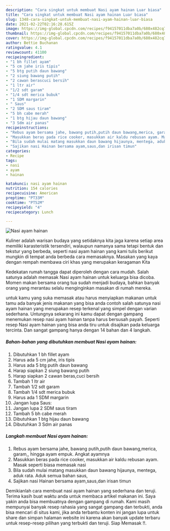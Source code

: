```yaml
---
description: "Cara singkat untuk membuat Nasi ayam hainan Luar biasa"
title: "Cara singkat untuk membuat Nasi ayam hainan Luar biasa"
slug: 1348-cara-singkat-untuk-membuat-nasi-ayam-hainan-luar-biasa
date: 2021-02-22T02:16:28.615Z
image: https://img-global.cpcdn.com/recipes/f94157011dba7a0b/680x482cq70/nasi-ayam-hainan-foto-resep-utama.jpg
thumbnail: https://img-global.cpcdn.com/recipes/f94157011dba7a0b/680x482cq70/nasi-ayam-hainan-foto-resep-utama.jpg
cover: https://img-global.cpcdn.com/recipes/f94157011dba7a0b/680x482cq70/nasi-ayam-hainan-foto-resep-utama.jpg
author: Bettie Buchanan
ratingvalue: 4.1
reviewcount: 41100
recipeingredient:
- "1 bh fillet ayam"
- "5 cm jahe iris tipis"
- "5 btg putih daun bawang"
- "2 siung bawang putih"
- "2 cawan berascuci bersih"
- "1 ltr air"
- "1/2 sdt garam"
- "1/4 sdt merica bubuk"
- "1 SDM margarin"
- " Saus"
- "2 SDM saus tiram"
- "5 bh cabe merah"
- "1 btg hijau daun bawang"
- "3 Sdm air panas"
recipeinstructions:
- "Rebus ayam bersama jahe, bawang putih,putih daun bawang,merica, garam,, hingga ayam empuk. Angkat ayamnya"
- "Masukkan beras pada rice cooker, masukkan air kaldu rebusan ayam. Masak seperti biasa memasak nasi"
- "Bila sudah mulai matang masukkan daun bawang hijaunya, mentega, aduk rata. Aduk semua bahan saus,"
- "Sajikan nasi Hainan bersama ayam,saus,dan irisan timun"
categories:
- Recipe
tags:
- nasi
- ayam
- hainan

katakunci: nasi ayam hainan 
nutrition: 154 calories
recipecuisine: American
preptime: "PT33M"
cooktime: "PT52M"
recipeyield: "4"
recipecategory: Lunch

---
```



![Nasi ayam hainan](https://img-global.cpcdn.com/recipes/f94157011dba7a0b/680x482cq70/nasi-ayam-hainan-foto-resep-utama.jpg)

Kuliner adalah warisan budaya yang setidaknya kita jaga karena setiap area memiliki karasteristik tersendiri, walaupun namanya sama tetapi bentuk dan tekstur yang berbeda, seperti nasi ayam hainan yang kami tulis berikut mungkin di tempat anda berbeda cara memasaknya. Masakan yang kaya dengan rempah membawa ciri khas yang merupakan keragaman Kita

Kedekatan rumah tangga dapat diperoleh dengan cara mudah. Salah satunya adalah memasak Nasi ayam hainan untuk keluarga bisa dicoba. Momen makan bersama orang tua sudah menjadi budaya, bahkan banyak orang yang merantau selalu menginginkan masakan di rumah mereka.



untuk kamu yang suka memasak atau harus menyiapkan makanan untuk tamu ada banyak jenis makanan yang bisa anda contoh salah satunya nasi ayam hainan yang merupakan resep terkenal yang simpel dengan varian sederhana. Untungnya sekarang ini kamu dapat dengan gampang menemukan resep nasi ayam hainan tanpa harus bersusah payah.
Seperti resep Nasi ayam hainan yang bisa anda tiru untuk disajikan pada keluarga tercinta. Dan sangat gampang hanya dengan 14 bahan dan 4 langkah.


<!--inarticleads1-->

##### Bahan-bahan yang dibutuhkan membuat Nasi ayam hainan:

1. Dibutuhkan 1 bh fillet ayam
1. Harus ada 5 cm jahe, iris tipis
1. Harus ada 5 btg putih daun bawang
1. Harap siapkan 2 siung bawang putih
1. Harap siapkan 2 cawan beras,cuci bersih
1. Tambah 1 ltr air
1. Tambah 1/2 sdt garam
1. Tambah 1/4 sdt merica bubuk
1. Harus ada 1 SDM margarin
1. Jangan lupa  Saus:
1. Jangan lupa 2 SDM saus tiram
1. Tambah 5 bh cabe merah
1. Dibutuhkan 1 btg hijau daun bawang
1. Dibutuhkan 3 Sdm air panas




<!--inarticleads2-->

##### Langkah membuat  Nasi ayam hainan:

1. Rebus ayam bersama jahe, bawang putih,putih daun bawang,merica, garam,, hingga ayam empuk. Angkat ayamnya
1. Masukkan beras pada rice cooker, masukkan air kaldu rebusan ayam. Masak seperti biasa memasak nasi
1. Bila sudah mulai matang masukkan daun bawang hijaunya, mentega, aduk rata. Aduk semua bahan saus,
1. Sajikan nasi Hainan bersama ayam,saus,dan irisan timun




Demikianlah cara membuat nasi ayam hainan yang sederhana dan teruji. Terima kasih buat waktu anda untuk membaca artikel makanan ini. Saya yakin anda bisa membuatnya dengan gampang di rumah. Kami masih mempunyai banyak resep rahasia yang sangat gampang dan terbukti, anda bisa mencari di situs kami, jika anda terbantu konten ini jangan lupa untuk share dan simpan halaman website ini karena akan banyak update terbaru untuk resep-resep pilihan yang terbukti dan teruji. Siap Memasak !!. 
